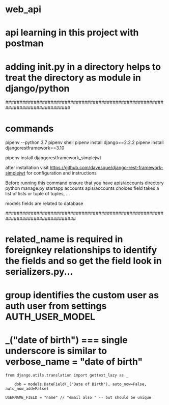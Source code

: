 # web_api
# api learning in this project with postman
# adding __init__.py in a directory helps to treat the directory as module in django/python
###############################################################################
# commands
pipenv --python 3.7
pipenv shell
pipenv install django==2.2.2
pipenv install djangorestframework==3.10

pipenv install djangorestframework_simplejwt

after installation visit https://github.com/davesque/django-rest-framework-simplejwt for configuration and instructions

Before running this command ensure that you have apis/accounts directory
python manage.py startapp accounts apis/accounts
choices field takes a list of lists or tuple of tuples, ...

models fields are related to database

#################################################################################

# related_name is required in foreignkey relationships to identify the fields and so get the field look in serializers.py...

# group identifies the custom user as auth user from settings AUTH_USER_MODEL


# _("date of birth") === single underscore is similar to verbose_name = "date of birth"
    
    from django.utils.translation import gettext_lazy as _

        dob = models.DateField(_("Date of Birth"), auto_now=False, auto_now_add=False)

    USERNAME_FIELD = "name" // "email also " -- but should be unique

